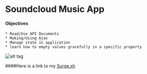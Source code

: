 # Soundcloud Music App

#### Objectives

    * Read/Use API Documents
    * Making/Using Ajax
    * Manage state in application
    * learn how to empty values gracefully in a specific property


![alt tag](https://tiy-learn-content.s3.amazonaws.com/c888498b-musicapp.jpg)

####Here is a link to my [Surge.sh](www.huluplus.com)
